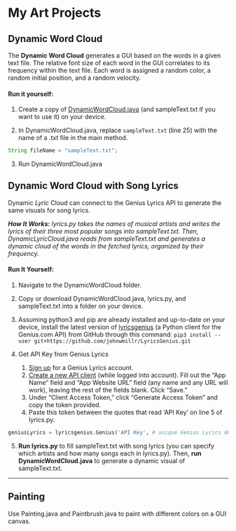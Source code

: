 # My Art Projects

## Dynamic Word Cloud
The **Dynamic Word Cloud** generates a GUI based on the words in a given text file. The relative font size of each word in the GUI correlates to its frequency within the text file. Each word is assigned a random color, a random initial position, and a random velocity.

#### Run it yourself:
1. Create a copy of [DynamicWordCloud.java](https://github.com/k-mcc/art/blob/main/DynamicWordCloud/DynamicWordCloud.java) (and sampleText.txt if you want to use it) on your device.

2. In DynamicWordCloud.java, replace `sampleText.txt` (line 25) with the name of a .txt file in the main method.
```java
String fileName = "sampleText.txt";
```

3. Run DynamicWordCloud.java

## Dynamic Word Cloud with Song Lyrics
Dynamic _Lyric_ Cloud can connect to the Genius Lyrics API to generate the same visuals for song lyrics.

***How It Works:** lyrics.py takes the names of musical artists and writes the lyrics of their three most popular songs into sampleText.txt. Then, DynamicLyricCloud.java reads from sampleText.txt and generates a dynamic cloud of the words in the fetched lyrics, organized by their frequency.*

#### Run It Yourself:
1. Navigate to the DynamicWordCloud folder.

2. Copy or download DynamicWordCloud.java, lyrics.py, and sampleText.txt into a folder on your device.

3. Assuming python3 and pip are already installed and up-to-date on your device, install the latest version of [lyricsgenius](https://lyricsgenius.readthedocs.io/en/master/) (a Python client for the Genius.com API) from GitHub through this command:
`pip3 install --user git+https://github.com/johnwmillr/LyricsGenius.git`

4. Get API Key from Genius Lyrics
    1. [Sign up](https://genius.com/signup_or_login) for a Genius Lyrics account.
    2. [Create a new API client](https://genius.com/api-clients) (while logged into account). Fill out the “App Name” field and “App Website URL” field (any name and any URL will work), leaving the rest of the fields blank. Click “Save.”
    3. Under “Client Access Token,” click “Generate Access Token” and copy the token provided.
    4. Paste this token between the quotes that read ‘API Key’ on line 5 of lyrics.py.
```python
geniusLyrics = lyricsgenius.Genius('API Key', # unique Genius Lyrics API key
```

5. **Run lyrics.py** to fill sampleText.txt with song lyrics (you can specify which artists and how many songs each in lyrics.py). Then, **run DynamicWordCloud.java** to generate a dynamic visual of sampleText.txt.


---

## Painting
Use Painting.java and Paintbrush.java to paint with different colors on a GUI canvas.
